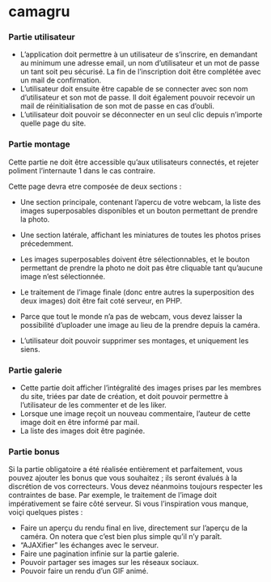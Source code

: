# camagru


### Partie utilisateur

- L’application doit permettre à un utilisateur de s’inscrire, en demandant au minimum
une adresse email, un nom d’utilisateur et un mot de passe un tant soit peu
sécurisé. La fin de l’inscription doit être complétée avec un mail de confirmation.
- L’utilisateur doit ensuite être capable de se connecter avec son nom d’utilisateur
et son mot de passe. Il doit également pouvoir recevoir un mail de réinitialisation
de son mot de passe en cas d’oubli.
- L’utilisateur doit pouvoir se déconnecter en un seul clic depuis n’importe quelle
page du site.

### Partie montage

Cette partie ne doit être accessible qu’aux utilisateurs connectés, et rejeter poliment
l’internaute 1 dans le cas contraire.

Cette page devra etre composée de deux sections :

- Une section principale, contenant l’apercu de votre webcam, la liste des images
superposables disponibles et un bouton permettant de prendre la photo.
- Une section latérale, affichant les miniatures de toutes les photos prises précedemment.


- Les images superposables doivent être sélectionnables, et le bouton permettant de
prendre la photo ne doit pas être cliquable tant qu’aucune image n’est sélectionnée.
- Le traitement de l’image finale (donc entre autres la superposition des deux images)
doit être fait coté serveur, en PHP.
- Parce que tout le monde n’a pas de webcam, vous devez laisser la possibilité
d’uploader une image au lieu de la prendre depuis la caméra.
- L’utilisateur doit pouvoir supprimer ses montages, et uniquement les siens.

### Partie galerie

- Cette partie doit afficher l’intégralité des images prises par les membres du site,
triées par date de création, et doit pouvoir permettre à l’utilisateur de les commenter
et de les liker.
- Lorsque une image reçoit un nouveau commentaire, l’auteur de cette image doit
en être informé par mail.
- La liste des images doit être paginée.

### Partie bonus

 Si la partie obligatoire a été réalisée entièrement et parfaitement, vous pouvez ajouter
les bonus que vous souhaitez ; ils seront évalués à la discrétion de vos correcteurs. Vous
devez néanmoins toujours respecter les contraintes de base. Par exemple, le traitement
de l’image doit impérativement se faire côté serveur.
Si vous l’inspiration vous manque, voiçi quelques pistes :
- Faire un aperçu du rendu final en live, directement sur l’aperçu de la caméra. On
notera que c’est bien plus simple qu’il n’y paraît.
- “AJAXifier” les échanges avec le serveur.
- Faire une pagination infinie sur la partie galerie.
- Pouvoir partager ses images sur les réseaux sociaux.
- Pouvoir faire un rendu d’un GIF animé.
